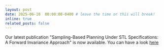 ```yaml
---
layout: post
date: 2025-06-10  00:00:00-0400 # leave the time or this will break!
inline: true
related_posts: false
---
```


Our latest publication "Sampling-Based Planning Under STL Specifications: A Forward Invariance Approach" is now available. You can have a look [here](https://arxiv.org/abs/2506.10739) 
